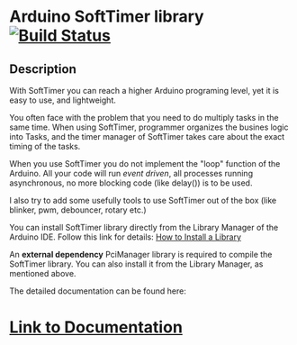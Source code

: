 # Arduino SoftTimer library [![Build Status](https://travis-ci.org/prampec/arduino-softtimer.svg?branch=master)](https://travis-ci.org/prampec/arduino-softtimer) #

## Description ##

With SoftTimer you can reach a higher Arduino programing level, yet it is easy to use, and lightweight.

You often face with the problem that you need to do multiply tasks in the same time. When using SoftTimer, programmer organizes the busines logic into Tasks, and the timer manager of SoftTimer takes care about the exact timing of the tasks.

When you use SoftTimer you do not implement the "loop" function of the Arduino. All your code will run *event driven*, all processes running asynchronous, no more blocking code (like delay()) is to be used.

I also try to add some usefully tools to use SoftTimer out of the box (like blinker, pwm, debouncer, rotary etc.)

You can install SoftTimer library directly from the Library Manager of the Arduino IDE. Follow this link for details: [How to Install a Library](https://www.arduino.cc/en/Guide/Libraries#toc3)

An **external dependency** PciManager library is required to compile the SoftTimer library. You can also install it from the Library Manager, as mentioned above. 

The detailed documentation can be found here:

# [Link to Documentation](https://https://github.com/microplc/arduino-softtimer/blob/master/SoftTimer.md) #
